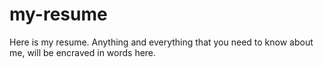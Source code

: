 # my-resume
Here is my resume. Anything and everything that you need to know about me, will be encraved in words here.

